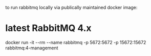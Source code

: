 to run rabbitmq locally via publically maintained docker image:
# latest RabbitMQ 4.x
docker run -it --rm --name rabbitmq -p 5672:5672 -p 15672:15672 rabbitmq:4-management